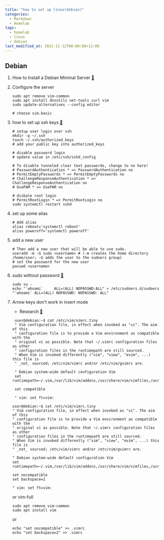 ```yaml
---
title: "how to set up linux(debian)"
categories:
  - Markdown
  - Homelab
tags:
  - homelab
  - linux
  - debian
last_modified_at: 2021-11-12T00:00:00+12:00
---
```

Debian
---
1. How to Install a Debian Minimal Server [:door:](https://www.howtoforge.com/tutorial/debian-minimal-server/)


2. Configure the server

    ```shell
    sudo apt remove vim-common
    sudo apt install dnsutils net-tools curl vim
    sudo update-alternatives --config editor
    
    # choose vim.basic
    ```

3. how to set up ssh keys [:door:](https://linuxize.com/post/how-to-set-up-ssh-keys-on-debian-10/)

    ```shell
    # setup user login over ssh
    mkdir -p ~/.ssh
    touch ~/.ssh/authorized_keys
    # add your public key into authorized_keys 
    
    # disable password login
    # update value in /etc/ssh/sshd_config
    
    # To disable tunneled clear text passwords, change to no here!
    # PasswordAuthentication * => PasswordAuthentication no
    # PermitEmptyPasswords * => PermitEmptyPasswords no
    # ChallengeResponseAuthentication * => ChallengeResponseAuthentication no
    # UsePAM * => UsePAM no
    
    # disbale root login
    # PermitRootLogin * => PermitRootLogin no
    sudo systemctl restart sshd
    ```

4. set up some alias

    ```shell
    # Add alias
    alias reboot='systemctl reboot'
    alias poweroff='systemctl poweroff'
    ```

5. add a new user

    ```shell
    # Then add a new user that will be able to use sudo.
    useradd -m -G sudo <username> # (-m creates the home directory /home/user; -G adds the user to the sudoers group)
    # set the password for the new user
    passwd <username>
    ```

6. sudo without password [:door:](https://bingozb.github.io/views/default/58.html#%E8%A7%A3%E5%86%B3)

    ```shell
    sudo su -
    echo "`whoami`     ALL=(ALL) NOPASSWD:ALL" > /etc/sudoers.d/sudoers
    "`whoami` ALL=(ALL) NOPASSWD: NOPASSWD: ALL"
    ```


8. Arrow keys don't work in insert mode
    * Research [:see_no_evil:](https://vi.stackexchange.com/questions/9760/arrow-keys-dont-work-in-insert-mode)

   ```shell
    user@debian:~$ cat /etc/vim/vimrc.tiny
    " Vim configuration file, in effect when invoked as "vi". The aim of this
    " configuration file is to provide a Vim environment as compatible with the
    " original vi as possible. Note that ~/.vimrc configuration files as other
    " configuration files in the runtimepath are still sourced.
    " When Vim is invoked differently ("vim", "view", "evim", ...) this file is
    " _not_ sourced; /etc/vim/vimrc and/or /etc/vim/gvimrc are.
    
    " Debian system-wide default configuration Vim
    set runtimepath=~/.vim,/var/lib/vim/addons,/usr/share/vim/vimfiles,/usr/share/vim/vim82,/usr/share/vim/vimfiles/after,/var/lib/vim/addons/after,~/.vim/after
    
    set compatible
    
    " vim: set ft=vim:
    ```

    ```shell
    user@debian:~$ cat /etc/vim/vimrc.tiny
    " Vim configuration file, in effect when invoked as "vi". The aim of this
    " configuration file is to provide a Vim environment as compatible with the
    " original vi as possible. Note that ~/.vimrc configuration files as other
    " configuration files in the runtimepath are still sourced.
    " When Vim is invoked differently ("vim", "view", "evim", ...) this file is
    " _not_ sourced; /etc/vim/vimrc and/or /etc/vim/gvimrc are.
    
    " Debian system-wide default configuration Vim
    set runtimepath=~/.vim,/var/lib/vim/addons,/usr/share/vim/vimfiles,/usr/share/vim/vim82,/usr/share/vim/vimfiles/after,/var/lib/vim/addons/after,~/.vim/after
    
    set nocompatible
    set backspace=2
    
    " vim: set ft=vim:
    ```

   or vim-full

    ```shell
    sudo apt remove vim-common
    sudo apt install vim
    ```

   or

    ```shell
    echo "set nocompatible" >> .vimrc
    echo "set backspace=2" >> .vimrc
    ```